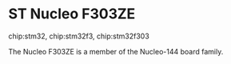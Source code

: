 ST Nucleo F303ZE
================

chip:stm32, chip:stm32f3, chip:stm32f303

The Nucleo F303ZE is a member of the Nucleo-144 board family.
